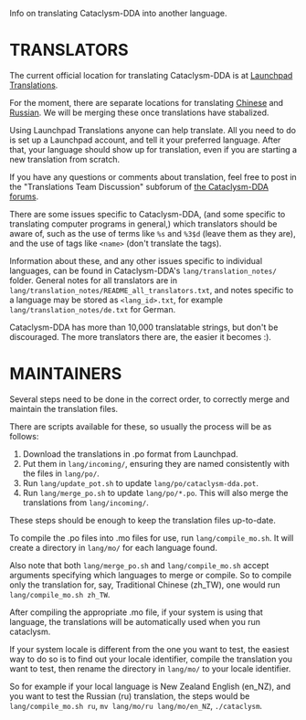 Info on translating Cataclysm-DDA into another language.


TRANSLATORS
===========

The current official location for translating Cataclysm-DDA is at
[Launchpad Translations](https://translations.launchpad.net/cdda).

For the moment, there are separate locations for translating
[Chinese](https://translations.launchpad.net/cataclysm)
and [Russian](https://translations.launchpad.net/cataclysm-dda).
We will be merging these once translations have stabalized.

Using Launchpad Translations anyone can help translate.
All you need to do is set up a Launchpad account,
and tell it your preferred language.
After that, your language should show up for translation,
even if you are starting a new translation from scratch.

If you have any questions or comments about translation,
feel free to post in the "Translations Team Discussion" subforum of
[the Cataclysm-DDA forums](http://smf.cataclysmdda.com/).

There are some issues specific to Cataclysm-DDA,
(and some specific to translating computer programs in general,)
which translators should be aware of,
such as the use of terms like `%s` and `%3$d` (leave them as they are),
and the use of tags like `<name>` (don't translate the tags).

Information about these,
and any other issues specific to individual languages,
can be found in Cataclysm-DDA's `lang/translation_notes/` folder.
General notes for all translators are in
`lang/translation_notes/README_all_translators.txt`,
and notes specific to a language may be stored as `<lang_id>.txt`,
for example `lang/translation_notes/de.txt` for German.

Cataclysm-DDA has more than 10,000 translatable strings,
but don't be discouraged.
The more translators there are,
the easier it becomes :).


MAINTAINERS
===========

Several steps need to be done in the correct order,
to correctly merge and maintain the translation files.

There are scripts available for these,
so usually the process will be as follows:

1. Download the translations in .po format from Launchpad.
2. Put them in `lang/incoming/`,
   ensuring they are named consistently with the files in `lang/po/`.
3. Run `lang/update_pot.sh` to update `lang/po/cataclysm-dda.pot`.
4. Run `lang/merge_po.sh` to update `lang/po/*.po`.
   This will also merge the translations from `lang/incoming/`.

These steps should be enough to keep the translation files up-to-date.

To compile the .po files into .mo files for use,
run `lang/compile_mo.sh`.
It will create a directory in `lang/mo/` for each language found.

Also note that both `lang/merge_po.sh` and `lang/compile_mo.sh`
accept arguments specifying which languages to merge or compile.
So to compile only the translation for, say, Traditional Chinese (zh_TW),
one would run `lang/compile_mo.sh zh_TW`.

After compiling the appropriate .mo file,
if your system is using that language,
the translations will be automatically used when you run cataclysm.

If your system locale is different from the one you want to test,
the easiest way to do so is to find out your locale identifier,
compile the translation you want to test,
then rename the directory in `lang/mo/` to your locale identifier.

So for example if your local language is New Zealand English (en_NZ),
and you want to test the Russian (ru) translation,
the steps would be `lang/compile_mo.sh ru`,
`mv lang/mo/ru lang/mo/en_NZ`,
`./cataclysm`.


